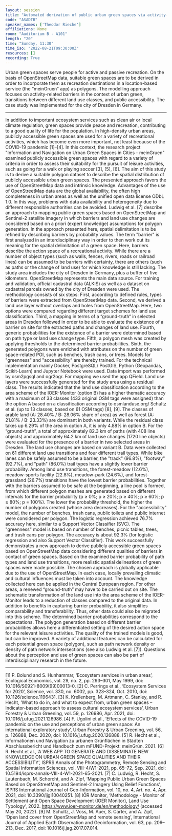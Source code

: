 ```yaml
---
layout: session
title: "Automated derivation of public urban green spaces via activity-related barriers using OpenStreetMap."
code: "ASADTB"
speaker_names: ['Theodor Rieche']
affiliations: None
room: "Auditorium B - A101"
length: "20"
time: "Sunday, 11:30"
time_iso: "2022-08-21T09:30:00Z"
resources: []
recording: True
---
```


Urban green spaces serve people for active and passive recreation. On the basis of OpenStreetMap data, suitable green spaces are to be derived in order to incorporate them as recreation destinations in a location-based service (the “meinGruen” app) as polygons. The modelling approach focuses on activity-related barriers in the context of urban green, transitions between different land use classes, and public accessibility. The case study was implemented for the city of Dresden in Germany.

<hr>

In addition to important ecosystem services such as clean air or local climate regulation, green spaces provide peace and recreation, contributing to a good quality of life for the population. In high-density urban areas, publicly accessible green spaces are used for a variety of recreational activities, which has become even more important, not least because of the COVID-19 pandemic [1]–[4]. In this context, the research project &#34;Information and Navigation on Urban Green Spaces in Cities - meinGruen&#34; examined publicly accessible green spaces with regard to a variety of criteria in order to assess their suitability for the pursuit of leisure activities, such as going for a walk or playing soccer [3], [5], [6]. The aim of this study is to derive a suitable polygon dataset to describe the spatial distribution of publicly accessible urban green spaces. The presented approach favors the use of OpenStreetMap data and intrinsic knowledge. Advantages of the use of OpenStreetMap data are the global availability, the often high completeness in urban areas as well as the unified open data license ODbL 1.0. In this way, problems with data availability and heterogeneity due to different responsible authorities can be avoided. Ludwig et al. [7] describe an approach to mapping public green spaces based on OpenStreetMap and Sentinel-2 satellite imagery in which barriers and land use changes are considered based on a priori (expert knowledge) assumptions for polygon generation. In the approach presented here, spatial delimitation is to be refined by describing barriers by probability values. The term &#34;barrier&#34; is first analyzed in an interdisciplinary way in order to then work out its meaning for the spatial delimitation of a green space. Here, barriers describe the action space of a recreational activity. While there are a number of object types (such as walls, fences, rivers, roads or railroad lines) can be assumed to be barriers with certainty, there are others (such as paths or the change of land use) for which knowledge is still lacking. The study area includes the city of Dresden in Germany, plus a buffer of five kilometers. OpenStreetMap represents the main data source. For training and validation, official cadastral data (ALKIS) as well as a dataset on cadastral parcels owned by the city of Dresden were used.
The methodology consists of six steps: First, according to defined rules, types of barriers were extracted from OpenStreetMap data. Second, we derived a land use layer without overlaps and holes from OpenStreetMap. Here, two options were compared regarding different target schemes for land use classification. Third, a mapping in terms of a “ground-truth“ in selected areas in Dresden followed in order to be able to evaluate the existence of a barrier on site for the extracted paths and changes of land use. Fourth, generic probabilities for the existence of a barrier were determined based on path type or land use change type. Fifth, a polygon mesh was created by applying thresholds to the determined barrier probabilities. Sixth, the generated polygons were enriched with attributes on the number of green space-related POI, such as benches, trash cans, or trees. Models for &#34;greenness&#34; and &#34;accessibility&#34; are thereby trained.
For the technical implementation mainly Docker, PostgreSQL/ PostGIS, Python (Geopandas, Scikit-Learn) and Jupyter Notebook were used. Data import was performed by osm2pgsql and ogr2ogr. For mapping we used the app QField.
Land use layers were successfully generated for the study area using a residual class. The results indicated that the land use classification according to the area scheme of the IOER-Monitor (option B) has a higher thematic accuracy with a maximum of 33 classes (433 original OSM tags were assigned) than the option A based on a classification according to osmlanduse.org/ Schultz et al. (up to 13 classes, based on 61 OSM tags) [8], [9]. The classes of arable land (A: 28.40% / B: 28.06% share of area) as well as forest (A: 21.81% / B: 23.33%) are dominant in both variants. While the residual class takes up 6.29% of the area in option A, it is only 4.88% in option B. For the “ground-truth”, a total of approximately 82.3 km of paths (with 408 line objects) and approximately 64.2 km of land use changes (1720 line objects) were evaluated for the presence of a barrier in two selected areas in Dresden. The land use changes are based on variant B. Data were collected on 61 different land use transitions and four different trail types. While bike lanes can be safely assumed to be a barrier, the &#34;track&#34; (96.8%), &#34;footway&#34; (92.7%), and &#34;path&#34; (86.0%) trail types have a slightly lower barrier probability. Among land use transitions, the forest-meadow (12.6%), meadow-sports facility (22.8%), meadow-park (24.6%), and forest-grassland (26.7%) transitions have the lowest barrier probabilities. Together with the barriers assumed to be safe at the beginning, a line pool is formed, from which different polygon meshes are generated based on different intervals for the barrier probability (p ≥ 0%; p ≥ 20%; p ≥ 40%; p ≥ 60%; p ≥ 80%; p = 100%). The lower the probability threshold, the higher the number of polygons created (whose area decreases). For the &#34;accessibility&#34; model, the number of benches, trash cans, public toilets and public internet were considered per polygon. The logistic regression achieved 76.7% accuracy here, similar to a Support Vector Classifier (SVC). The &#34;greenness&#34; model is based on number of benches, picnic tables, trees, and trash cans per polygon. The accuracy is about 92.3% (for logistic regression and also Support Vector Classifier). 
This work successfully demonstrates a new approach to derive publicly accessible green spaces based on OpenStreetMap data considering different qualities of barriers in contact of green spaces.  Based on the examined barrier probability of path types and land use transitions, more realistic spatial delineations of green spaces were made possible. The chosen approach is globally applicable due to the use of OpenStreetMap. In each case, locally prevailing climatic and cultural influences must be taken into account. The knowledge collected here can be applied in the Central European region. For other areas, a renewed “ground-truth” may have to be carried out on site. The schematic transformation of the land use into the area scheme of the IOER-Monitor leads to a reduction of classes compared to the original data. In addition to benefits in capturing barrier probability, it also simplifies comparability and transferability. Thus, other data could also be migrated into this scheme. The determined barrier probabilities correspond to the expectations. The polygon generation based on different barrier probabilities allows here a differentiated setting of the desired action space for the relevant leisure activities. The quality of the trained models is good, but can be improved. A variety of additional features can be calculated for each potential green space (polygon), such as path network density or density of path network intersections (see also Ludwig et al. [7]). Questions about the perception and use of green spaces can also be part of interdisciplinary research in the future.

<hr>

[1]	P. Bolund and S. Hunhammar, ‘Ecosystem services in urban areas’, Ecological Economics, vol. 29, no. 2, pp. 293–301, May 1999, doi: 10.1016/S0921-8009(99)00013-0.
[2]	C. Perrings et al., ‘Ecosystem Services for 2020’, Science, vol. 330, no. 6002, pp. 323–324, Oct. 2010, doi: 10.1126/science.1196431.
[3]	K. Krellenberg, M. Artmann, C. Stanley, and R. Hecht, ‘What to do in, and what to expect from, urban green spaces – Indicator-based approach to assess cultural ecosystem services’, Urban Forestry &amp; Urban Greening, vol. 59, p. 126986, Apr. 2021, doi: 10.1016/j.ufug.2021.126986.
[4]	F. Ugolini et al., ‘Effects of the COVID-19 pandemic on the use and perceptions of urban green space: An international exploratory study’, Urban Forestry &amp; Urban Greening, vol. 56, p. 126888, Dec. 2020, doi: 10.1016/j.ufug.2020.126888.
[5]	R. Hecht et al., Informationen und Navigation zu urbanen Grünflächen in Städten Abschlussbericht und Handbuch zum mFUND-Projekt: meinGrün. 2021.
[6]	R. Hecht et al., ‘A WEB APP TO GENERATE AND DISSEMINATE NEW KNOWLEDGE ON URBAN GREEN SPACE QUALITIES AND THEIR ACCESSIBILITY’, ISPRS Annals of the Photogrammetry, Remote Sensing and Spatial Information Sciences, vol. VIII-4/W1-2021, pp. 65–72, Sep. 2021, doi: 10.5194/isprs-annals-VIII-4-W1-2021-65-2021.
[7]	C. Ludwig, R. Hecht, S. Lautenbach, M. Schorcht, and A. Zipf, ‘Mapping Public Urban Green Spaces Based on OpenStreetMap and Sentinel-2 Imagery Using Belief Functions’, ISPRS International Journal of Geo-Information, vol. 10, no. 4, Art. no. 4, Apr. 2021, doi: 10.3390/ijgi10040251.
[8]	IÖR Monitor, ‘Methodology - Monitor of Settlement and Open Space Development (IOER Monitor), Land Use Typology’, 2022. https://www.ioer-monitor.de/en/methodology/ (accessed May 20, 2022).
[9]	M. Schultz, J. Voss, M. Auer, S. Carter, and A. Zipf, ‘Open land cover from OpenStreetMap and remote sensing’, International Journal of Applied Earth Observation and Geoinformation, vol. 63, pp. 206–213, Dec. 2017, doi: 10.1016/j.jag.2017.07.014.


